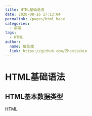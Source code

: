```yaml
---
title: HTML基础语法
date: 2020-08-16 17:13:04
permalink: /pages/html_base
categories:
  - 前端
tags:
  - HTML
author:
  name: 詹佳斌
  link: https://github.com/Zhanjiabin
---
```

# HTML基础语法
## HTML基本数据类型

HTML
<!-- more -->
